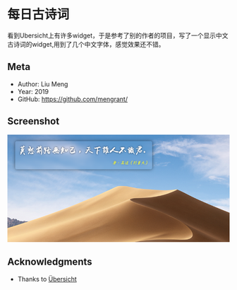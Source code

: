 # 每日古诗词
看到Ubersicht上有许多widget，于是参考了别的作者的项目，写了一个显示中文古诗词的widget,用到了几个中文字体，感觉效果还不错。  

## Meta

- Author: Liu Meng
- Year: 2019
- GitHub: https://github.com/mengrant/

## Screenshot

![alt text](screenshot.png "OS Version Screenshot")

## Acknowledgments

- Thanks to [Übersicht](http://github.com/felixhageloh/uebersicht/)
